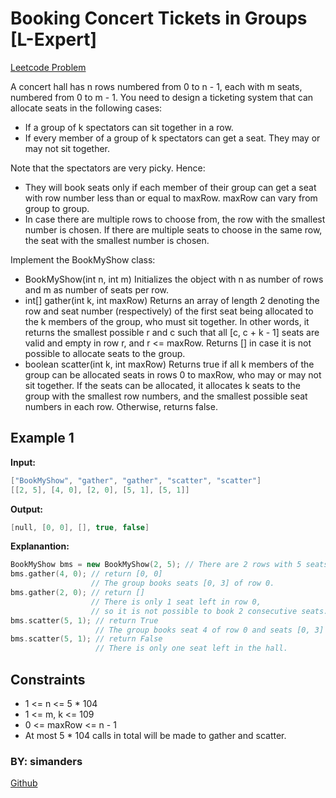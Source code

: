 # Booking Concert Tickets in Groups [L-Expert]
[Leetcode Problem](https://leetcode.com/problems/booking-concert-tickets-in-groups/)

A concert hall has n rows numbered from 0 to n - 1, each with m seats, numbered from 0 to m - 1. You need to design a ticketing system that can allocate seats in the following cases:

- If a group of k spectators can sit together in a row.
- If every member of a group of k spectators can get a seat. They may or may not sit together.

Note that the spectators are very picky. Hence:

- They will book seats only if each member of their group can get a seat with row number less than or equal to maxRow. maxRow can vary from group to group.
- In case there are multiple rows to choose from, the row with the smallest number is chosen. If there are multiple seats to choose in the same row, the seat with the smallest number is chosen.

Implement the BookMyShow class:

- BookMyShow(int n, int m) Initializes the object with n as number of rows and m as number of seats per row.
- int[] gather(int k, int maxRow) Returns an array of length 2 denoting the row and seat number (respectively) of the first seat being allocated to the k members of the group, who must sit together. In other words, it returns the smallest possible r and c such that all [c, c + k - 1] seats are valid and empty in row r, and r <= maxRow. Returns [] in case it is not possible to allocate seats to the group.
- boolean scatter(int k, int maxRow) Returns true if all k members of the group can be allocated seats in rows 0 to maxRow, who may or may not sit together. If the seats can be allocated, it allocates k seats to the group with the smallest row numbers, and the smallest possible seat numbers in each row. Otherwise, returns false.

## Example 1

**Input:**
```cpp
["BookMyShow", "gather", "gather", "scatter", "scatter"]
[[2, 5], [4, 0], [2, 0], [5, 1], [5, 1]]
```
**Output:**
```cpp
[null, [0, 0], [], true, false]
```

**Explanantion:**
```cpp
BookMyShow bms = new BookMyShow(2, 5); // There are 2 rows with 5 seats each 
bms.gather(4, 0); // return [0, 0]
                  // The group books seats [0, 3] of row 0. 
bms.gather(2, 0); // return []
                  // There is only 1 seat left in row 0,
                  // so it is not possible to book 2 consecutive seats. 
bms.scatter(5, 1); // return True
                   // The group books seat 4 of row 0 and seats [0, 3] of row 1. 
bms.scatter(5, 1); // return False
                   // There is only one seat left in the hall.
```

## Constraints

- 1 <= n <= 5 * 104
- 1 <= m, k <= 109
- 0 <= maxRow <= n - 1
- At most 5 * 104 calls in total will be made to gather and scatter.

### BY: simanders
[Github](https://github.com/simanders)

